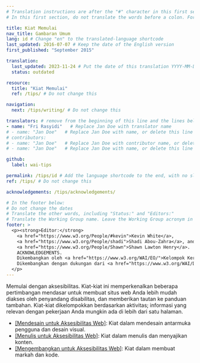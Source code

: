 ```yaml
---
# Translation instructions are after the "#" character in this first section. They are comments that do not show up in the web page. You do not need to translate the instructions after "#".
# In this first section, do not translate the words before a colon. For example, do not translate "title:". Do translate the text after "title:".

title: Kiat Memulai
nav_title: Gambaran Umum
lang: id # Change "en" to the translated-language shortcode
last_updated: 2016-07-07 # Keep the date of the English version
first_published: "September 2015"

translation:
  last_updated: 2023-11-24 # Put the date of this translation YYYY-MM-DD (with month in the middle)
  status: outdated

resource:
  title: "Kiat Memulai"
  ref: /tips/ # Do not change this

navigation:
  next: /tips/writing/ # Do not change this

translators: # remove from the beginning of this line and the lines below: "# " (the hash sign and the space)
- name: "Fri Rasyidi"   # Replace Jan Doe with translator name
# - name: "Jan Doe"   # Replace Jan Doe with name, or delete this line if not multiple translators
# contributors:
# - name: "Jan Doe"   # Replace Jan Doe with contributor name, or delete this line if none
# - name: "Jan Doe"   # Replace Jan Doe with name, or delete this line if not multiple contributors

github:
  label: wai-tips

permalink: /tips/id # Add the language shortcode to the end, with no slash at the end. For example /path/to/file/fr
ref: /tips/ # Do not change this

acknowledgements: /tips/acknowledgements/

# In the footer below:
# Do not change the dates
# Translate the other words, including "Status:" and "Editors:"
# Translate the Working Group name. Leave the Working Group acronym in English.
footer: >
  <p><strong>Editor:</strong>
    <a href="https://www.w3.org/People/#kevin">Kevin White</a>,
    <a href="https://www.w3.org/People/shadi">Shadi Abou-Zahra</a>, and
    <a href="https://www.w3.org/People/Shawn">Shawn Lawton Henry</a>.
    ACKNOWLEDGEMENTS.
    Dikembangkan oleh <a href="https://www.w3.org/WAI/EO/">Kelompok Kerja Edukasi dan Pendampingan (EOWG)</a>.
    Dikembangkan dengan dukungan dari <a href="https://www.w3.org/WAI/DEV/">proyek WAI-DEV</a>, didanai bersama oleh Program <abbr title="Teknologi Masyarakat Informasi">IST</abbr> Komisi Eropa.
  </p>
---
```


Memulai dengan aksesibilitas. Kiat-kiat ini memperkenalkan beberapa pertimbangan mendasar untuk membuat situs web Anda lebih mudah diakses oleh penyandang disabilitas, dan memberikan tautan ke panduan tambahan. Kiat-kiat dikelompokkan berdasarkan aktivitas; informasi yang relevan dengan pekerjaan Anda mungkin ada di lebih dari satu halaman.

* [[Mendesain untuk Aksesibilitas Web]](/tips/designing/): Kiat dalam mendesain antarmuka pengguna dan desain visual.
* [[Menulis untuk Aksesibilitas Web]](/tips/writing/): Kiat dalam menulis dan menyajikan konten.
* [[Mengembangkan untuk Aksesibilitas Web]](/tips/developing/): Kiat dalam membuat markah dan kode.
